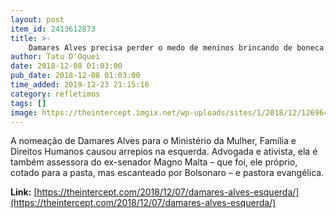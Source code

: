 ```yaml
---
layout: post
item_id: 2413612873
title: >-
    Damares Alves precisa perder o medo de meninos brincando de boneca. E a esquerda precisa conversar com ela.
author: Tatu D'Oquei
date: 2018-12-08 01:03:00
pub_date: 2018-12-08 01:03:00
time_added: 2019-12-23 21:15:16
category: refletimos
tags: []
image: https://theintercept.imgix.net/wp-uploads/sites/1/2018/12/12696497-high-1544204728-e1544205057194.jpeg?auto=compress%2Cformat&q=90&fit=crop&w=1200&h=800
---
```


A nomeação de Damares Alves para o Ministério da Mulher, Família e Direitos Humanos causou arrepios na esquerda. Advogada e ativista, ela é também assessora do ex-senador Magno Malta – que foi, ele próprio, cotado para a pasta, mas escanteado por Bolsonaro – e pastora evangélica.

**Link:** [https://theintercept.com/2018/12/07/damares-alves-esquerda/](https://theintercept.com/2018/12/07/damares-alves-esquerda/)


